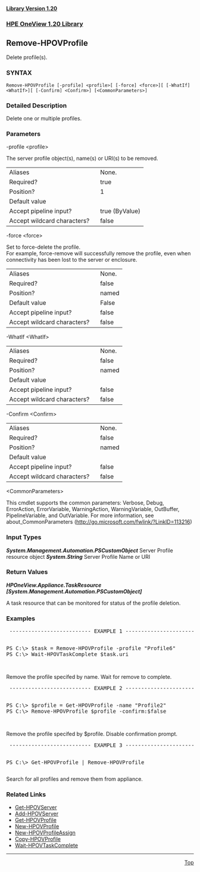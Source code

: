 ﻿<a name="top"></a>
 <h4><a href="#1.20">Library Version 1.20</a></h4>
 <a name="1.20"></a>

### <u>HPE OneView 1.20 Library</u>

## Remove-HPOVProfile
<p>
Delete profile(s).

### SYNTAX
<p>
<pre><code>Remove-HPOVProfile [-profile] &lt;profile&gt;[ [-force] &lt;force&gt;][ [-WhatIf] &lt;WhatIf&gt;][ [-Confirm] &lt;Confirm&gt;] [&lt;CommonParameters&gt;]</code></pre>

### Detailed Description
<p>
Delete one or multiple profiles.


### Parameters

-profile &lt;profile&gt;<p>
The server profile object(s), name(s) or URI(s) to be removed.

<table><tbody><tr><td>Aliases</td><td>None.</td></tr><tr><td>Required?</td><td>true</td></tr><tr><td>Position?</td><td>1</td></tr><tr><td>Default value</td><td></td></tr><tr><td>Accept pipeline input?</td><td>true (ByValue)</td></tr><tr><td>Accept wildcard characters?&nbsp;&nbsp;&nbsp; </td><td>false</td></tr></tbody></table>

 -force &lt;force&gt;<p>
Set to force-delete the profile.  
For example, force-remove will successfully remove the profile, 
even when connectivity has been lost to the server or enclosure.

<table><tbody><tr><td>Aliases</td><td>None.</td></tr><tr><td>Required?</td><td>false</td></tr><tr><td>Position?</td><td>named</td></tr><tr><td>Default value</td><td>False</td></tr><tr><td>Accept pipeline input?</td><td>false</td></tr><tr><td>Accept wildcard characters?&nbsp;&nbsp;&nbsp; </td><td>false</td></tr></tbody></table>

 -WhatIf &lt;WhatIf&gt;<p>


<table><tbody><tr><td>Aliases</td><td>None.</td></tr><tr><td>Required?</td><td>false</td></tr><tr><td>Position?</td><td>named</td></tr><tr><td>Default value</td><td></td></tr><tr><td>Accept pipeline input?</td><td>false</td></tr><tr><td>Accept wildcard characters?&nbsp;&nbsp;&nbsp; </td><td>false</td></tr></tbody></table>

 -Confirm &lt;Confirm&gt;<p>


<table><tbody><tr><td>Aliases</td><td>None.</td></tr><tr><td>Required?</td><td>false</td></tr><tr><td>Position?</td><td>named</td></tr><tr><td>Default value</td><td></td></tr><tr><td>Accept pipeline input?</td><td>false</td></tr><tr><td>Accept wildcard characters?&nbsp;&nbsp;&nbsp; </td><td>false</td></tr></tbody></table>

 &lt;CommonParameters&gt;

This cmdlet supports the common parameters: Verbose, Debug, ErrorAction, ErrorVariable, WarningAction, WarningVariable, OutBuffer, PipelineVariable, and OutVariable. For more information, see about_CommonParameters (<a href="http://go.microsoft.com/fwlink/?LinkID=113216">http://go.microsoft.com/fwlink/?LinkID=113216</a>)<p>

### Input Types

_**System.Management.Automation.PSCustomObject**_
 Server Profile resource object
 _**System.String**_
 Server Profile Name or URI


### Return Values

_**HPOneView.Appliance.TaskResource [System.Management.Automation.PSCustomObject]**_
 
A task resource that can be monitored for status of the profile deletion.



### Examples

<pre> -------------------------- EXAMPLE 1 --------------------------<p>
PS C:\> $task = Remove-HPOVProfile -profile "Profile6"
PS C:\> Wait-HPOVTaskComplete $task.uri
		            
</pre>
Remove the profile specifed by name. Wait for remove to complete.


 <pre> -------------------------- EXAMPLE 2 --------------------------<p>
PS C:\> $profile = Get-HPOVProfile -name "Profile2"
PS C:\> Remove-HPOVProfile $profile -confirm:$false

</pre>
Remove the profile specifed by $profile. Disable confirmation prompt.


 <pre> -------------------------- EXAMPLE 3 --------------------------<p>
PS C:\> Get-HPOVProfile | Remove-HPOVProfile
</pre>
Search for all profiles and remove them from appliance.



### Related Links

* [Get-HPOVServer](https://github.com/HewlettPackard/POSH-HPOneView/wiki/Get-HPOVServer)
* [Add-HPOVServer](https://github.com/HewlettPackard/POSH-HPOneView/wiki/Add-HPOVServer)
* [Get-HPOVProfile](https://github.com/HewlettPackard/POSH-HPOneView/wiki/Get-HPOVProfile)
* [New-HPOVProfile](https://github.com/HewlettPackard/POSH-HPOneView/wiki/New-HPOVProfile)
* [New-HPOVProfileAssign](https://github.com/HewlettPackard/POSH-HPOneView/wiki/New-HPOVProfileAssign)
* [Copy-HPOVProfile](https://github.com/HewlettPackard/POSH-HPOneView/wiki/Copy-HPOVProfile)
* [Wait-HPOVTaskComplete](https://github.com/HewlettPackard/POSH-HPOneView/wiki/Wait-HPOVTaskComplete)


***
<div align=right><a href="#Top">Top</a></div>
